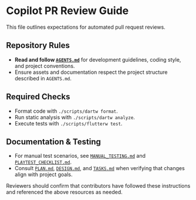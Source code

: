 # Copilot PR Review Guide

This file outlines expectations for automated pull request reviews.

## Repository Rules
- **Read and follow [`AGENTS.md`](AGENTS.md)** for development guidelines, coding style, and project conventions.
- Ensure assets and documentation respect the project structure described in `AGENTS.md`.

## Required Checks
- Format code with `./scripts/dartw format`.
- Run static analysis with `./scripts/dartw analyze`.
- Execute tests with `./scripts/flutterw test`.

## Documentation & Testing
- For manual test scenarios, see [`MANUAL_TESTING.md`](MANUAL_TESTING.md) and [`PLAYTEST_CHECKLIST.md`](PLAYTEST_CHECKLIST.md).
- Consult [`PLAN.md`](PLAN.md), [`DESIGN.md`](DESIGN.md), and [`TASKS.md`](TASKS.md) when verifying that changes align with project goals.

Reviewers should confirm that contributors have followed these instructions and referenced the above resources as needed.

